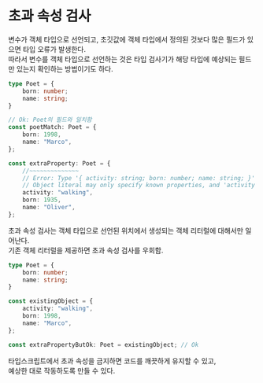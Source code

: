 # 초과 속성 검사
변수가 객체 타입으로 선언되고, 초깃값에 객체 타입에서 정의된 것보다 많은 필드가 있으면 타입 오류가 발생한다.  
따라서 변수를 객체 타입으로 선언하는 것은 타입 검사기가 해당 타입에 예상되는 필드만 있는지 확인하는 방법이기도 하다.
```typescript
type Poet = {
    born: number;
    name: string;
}

// Ok: Poet의 필드와 일치함
const poetMatch: Poet = {
    born: 1998,
    name: "Marco",
};

const extraProperty: Poet = {
    //~~~~~~~~~~~~~~
    // Error: Type '{ activity: string; born: number; name: string; }' is not assignable to type 'Poet'.
    // Object literal may only specify known properties, and 'activity' does not exist in type 'Poet'.
    activity: "walking",
    born: 1935,
    name: "Oliver",
};
```

초과 속성 검사는 객체 타입으로 선언된 위치에서 생성되는 객체 리터럴에 대해서만 일어난다.  
기존 객체 리터럴을 제공하면 초과 속성 검사를 우회함.
```typescript
type Poet = {
    born: number;
    name: string;
}

const existingObject = {
    activity: "walking",
    born: 1998,
    name: "Marco",
};

const extraPropertyButOk: Poet = existingObject; // Ok
```

타입스크립트에서 초과 속성을 금지하면 코드를 깨끗하게 유지할 수 있고,  
예상한 대로 작동하도록 만들 수 있다.